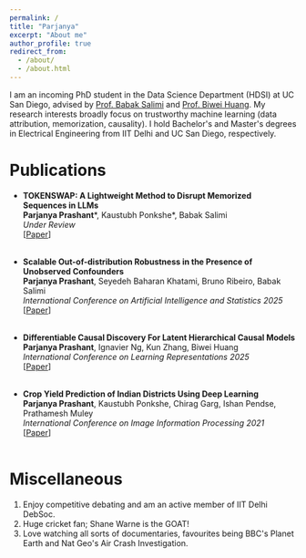 ```yaml
---
permalink: /
title: "Parjanya"
excerpt: "About me"
author_profile: true
redirect_from: 
  - /about/
  - /about.html
---
```

I am an incoming PhD student in the Data Science Department (HDSI) at UC San Diego, advised by [Prof. Babak Salimi](https://bsalimi.github.io/) and [Prof. Biwei Huang](https://biweihuang.com/). My research interests broadly focus on trustworthy machine learning (data attribution, memorization, causality). I hold Bachelor's and Master's degrees in Electrical Engineering from IIT Delhi and UC San Diego, respectively.

Publications
======

+ **TOKENSWAP: A Lightweight Method to Disrupt Memorized Sequences in LLMs** <br>
**Parjanya Prashant***, Kaustubh Ponkshe*, Babak Salimi <br>
*Under Review*<br> 
[[Paper](https://arxiv.org/abs/2502.05159)] <br><br>

+ **Scalable Out-of-distribution Robustness in the Presence of Unobserved Confounders** <br>
**Parjanya Prashant**, Seyedeh Baharan Khatami, Bruno Ribeiro, Babak Salimi <br>
*International Conference on Artificial Intelligence and Statistics 2025*<br> 
[[Paper](https://arxiv.org/abs/2411.19923)] <br><br>

+ **Differentiable Causal Discovery For Latent Hierarchical Causal Models** <br>
**Parjanya Prashant**, Ignavier Ng, Kun Zhang, Biwei Huang <br>
*International Conference on Learning Representations 2025* <br>
[[Paper](https://arxiv.org/abs/2411.19556)] <br><br>

+ **Crop Yield Prediction of Indian Districts Using Deep Learning** <br>
**Parjanya Prashant**, Kaustubh Ponkshe, Chirag Garg, Ishan Pendse, Prathamesh Muley <br>
*International Conference on Image Information Processing 2021* <br>
[[Paper](https://ieeexplore.ieee.org/document/9702573)]<br><br>

Miscellaneous
======
1. Enjoy competitive debating and am an active member of IIT Delhi DebSoc.
2. Huge cricket fan; Shane Warne is the GOAT!
3. Love watching all sorts of documentaries, favourites being BBC's Planet Earth and Nat Geo's Air Crash Investigation.



